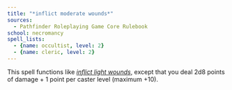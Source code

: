 ```yaml
---
title: "*inflict moderate wounds*"
sources:
  - Pathfinder Roleplaying Game Core Rulebook
school: necromancy
spell_lists:
  - {name: occultist, level: 2}
  - {name: cleric, level: 2}
---
```


This spell functions like [*inflict light wounds*](/spells/inflict-light-wounds/), except that you deal 2d8 points of damage + 1 point per caster level (maximum +10).

